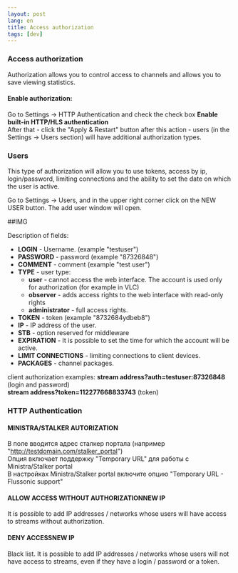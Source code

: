 ```yaml
---
layout: post
lang: en
title: Access authorization
tags: [dev]
---
```


### Access authorization

<!-- more -->

Authorization allows you to control access to channels and allows you to save viewing statistics.

#### Enable authorization:

Go to Settings -> HTTP Authentication and check the check box **Enable built-in HTTP/HLS authentication**  
After that - click the "Apply & Restart" button after this action - users (in the Settings -> Users section) will have additional authorization types.

### Users

This type of authorization will allow you to use tokens, access by ip, login/password, limiting connections and the ability to set the date on which the user is active.  


Go to Settings -> Users, and in the upper right corner click on the NEW USER button. The add user window will open.  

##IMG

Description of fields:  

- **LOGIN** - Username. (example "testuser")  
- **PASSWORD** - password (example "87326848") 
- **COMMENT** - comment (example "test user") 
- **TYPE** - user type:  
  - **user** - cannot access the web interface. The account is used only for authorization (for example in VLC)
  - **observer** - adds access rights to the web interface with read-only rights 
  - **administrator** - full access rights.  
- **TOKEN** - token (example "8732684ydbeb8")  
- **IP** - IP address of the user.   
- **STB** - option reserved for middleware  
- **EXPIRATION** - It is possible to set the time for which the account will be active.   
- **LIMIT CONNECTIONS** - limiting connections to client devices.  
- **PACKAGES** - channel packages.   

client authorization examples: 
**stream address?auth=testuser:87326848** (login and password)   
**stream address?token=112277668833743** (token)  

### HTTP Authentication

#### MINISTRA/STALKER AUTORIZATION  
В поле вводится адрес сталкер портала (например "http://testdomain.com/stalker_portal")  
Опция включает поддержку "Temporary URL" для работы с Ministra/Stalker portal  
В настройках Ministra/Stalker portal включите опцию "Temporary URL - Flussonic support"  

#### ALLOW ACCESS WITHOUT AUTHORIZATIONNEW IP

It is possible to add IP addresses / networks whose users will have access to streams without authorization.

#### DENY ACCESSNEW IP

Black list. It is possible to add IP addresses / networks whose users will not have access to streams, even if they have a login / password or a token.

